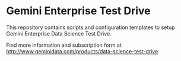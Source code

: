 # Gemini Enterprise Test Drive
This repository contains scripts and configuration templates to setup Gemini Enterprise Data Science Test Drive.

Find more information and subscription form at http://www.geminidata.com/products/data-science-test-drive
